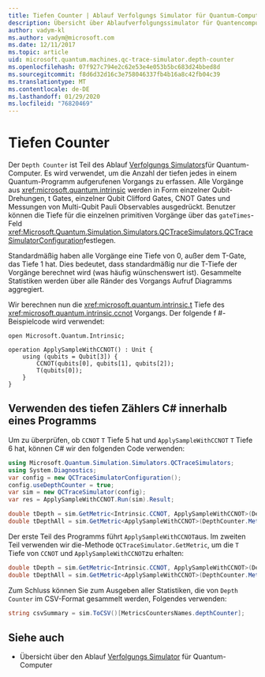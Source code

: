 ```yaml
---
title: Tiefen Counter | Ablauf Verfolgungs Simulator für Quantum-Computer | Microsoft-Dokumentation
description: Übersicht über Ablaufverfolgungssimulator für Quantencomputer
author: vadym-kl
ms.author: vadym@microsoft.com
ms.date: 12/11/2017
ms.topic: article
uid: microsoft.quantum.machines.qc-trace-simulator.depth-counter
ms.openlocfilehash: 07f927c794e2c62e53e4e053b5bc683d24bbed8d
ms.sourcegitcommit: f8d6d32d16c3e758046337fb4b16a8c42fb04c39
ms.translationtype: MT
ms.contentlocale: de-DE
ms.lasthandoff: 01/29/2020
ms.locfileid: "76820469"
---
```

# <a name="depth-counter"></a>Tiefen Counter

Der `Depth Counter` ist Teil des Ablauf [Verfolgungs Simulators](xref:microsoft.quantum.machines.qc-trace-simulator.intro)für Quantum-Computer.
Es wird verwendet, um die Anzahl der tiefen jedes in einem Quantum-Programm aufgerufenen Vorgangs zu erfassen. Alle Vorgänge aus <xref:microsoft.quantum.intrinsic> werden in Form einzelner Qubit-Drehungen, t Gates, einzelner Qubit Clifford Gates, CNOT Gates und Messungen von Multi-Qubit Pauli Observables ausgedrückt. Benutzer können die Tiefe für die einzelnen primitiven Vorgänge über das `gateTimes`-Feld <xref:Microsoft.Quantum.Simulation.Simulators.QCTraceSimulators.QCTraceSimulatorConfiguration>festlegen.

Standardmäßig haben alle Vorgänge eine Tiefe von 0, außer dem T-Gate, das Tiefe 1 hat. Dies bedeutet, dass standardmäßig nur die T-Tiefe der Vorgänge berechnet wird (was häufig wünschenswert ist). Gesammelte Statistiken werden über alle Ränder des Vorgangs Aufruf Diagramms aggregiert. 

Wir berechnen nun die <xref:microsoft.quantum.intrinsic.t> Tiefe des <xref:microsoft.quantum.intrinsic.ccnot> Vorgangs. Der folgende f #-Beispielcode wird verwendet:

```qsharp
open Microsoft.Quantum.Intrinsic;

operation ApplySampleWithCCNOT() : Unit {
    using (qubits = Qubit[3]) {
        CCNOT(qubits[0], qubits[1], qubits[2]);
        T(qubits[0]);
    }
}
```

## <a name="using-depth-counter-within-a-c-program"></a>Verwenden des tiefen Zählers C# innerhalb eines Programms

Um zu überprüfen, ob `CCNOT` `T` Tiefe 5 hat und `ApplySampleWithCCNOT` `T` Tiefe 6 hat, können C# wir den folgenden Code verwenden:

```csharp 
using Microsoft.Quantum.Simulation.Simulators.QCTraceSimulators;
using System.Diagnostics;
var config = new QCTraceSimulatorConfiguration();
config.useDepthCounter = true;
var sim = new QCTraceSimulator(config);
var res = ApplySampleWithCCNOT.Run(sim).Result;

double tDepth = sim.GetMetric<Intrinsic.CCNOT, ApplySampleWithCCNOT>(DepthCounter.Metrics.Depth);
double tDepthAll = sim.GetMetric<ApplySampleWithCCNOT>(DepthCounter.Metrics.Depth);
```

Der erste Teil des Programms führt `ApplySampleWithCCNOT`aus. Im zweiten Teil verwenden wir die-Methode `QCTraceSimulator.GetMetric`, um die `T` Tiefe von `CCNOT` und `ApplySampleWithCCNOT`zu erhalten: 

```csharp
double tDepth = sim.GetMetric<Intrinsic.CCNOT, ApplySampleWithCCNOT>(DepthCounter.Metrics.Depth);
double tDepthAll = sim.GetMetric<ApplySampleWithCCNOT>(DepthCounter.Metrics.Depth);
```

Zum Schluss können Sie zum Ausgeben aller Statistiken, die von `Depth Counter` im CSV-Format gesammelt werden, Folgendes verwenden:
```csharp
string csvSummary = sim.ToCSV()[MetricsCountersNames.depthCounter];
```

## <a name="see-also"></a>Siehe auch ##

- Übersicht über den Ablauf [Verfolgungs Simulator](xref:microsoft.quantum.machines.qc-trace-simulator.intro) für Quantum-Computer

